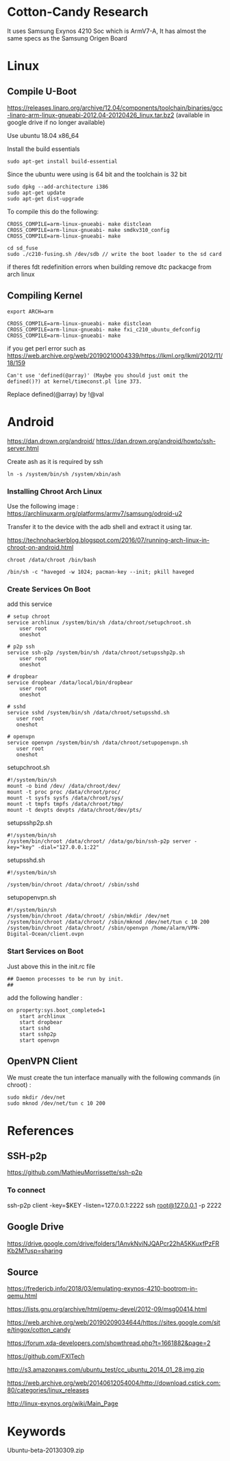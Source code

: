 # Cotton-Candy Research

It uses Samsung Exynos 4210 Soc which is ArmV7-A, It has almost the same specs as the Samsung Origen Board

# Linux


## Compile U-Boot

https://releases.linaro.org/archive/12.04/components/toolchain/binaries/gcc-linaro-arm-linux-gnueabi-2012.04-20120426_linux.tar.bz2 (available in google drive if no longer available)

Use ubuntu 18.04 x86_64

Install the build essentials

```
sudo apt-get install build-essential
```


Since the ubuntu were using is 64 bit and the toolchain is 32 bit

```
sudo dpkg --add-architecture i386
sudo apt-get update
sudo apt-get dist-upgrade
```


To compile this do the following:
```
CROSS_COMPILE=arm-linux-gnueabi- make distclean
CROSS_COMPILE=arm-linux-gnueabi- make smdkv310_config
CROSS_COMPILE=arm-linux-gnueabi- make

cd sd_fuse
sudo ./c210-fusing.sh /dev/sdb // write the boot loader to the sd card
```
if theres fdt redefinition errors when building remove dtc packacge from arch linux


## Compiling Kernel

```
export ARCH=arm

CROSS_COMPILE=arm-linux-gnueabi- make distclean
CROSS_COMPILE=arm-linux-gnueabi- make fxi_c210_ubuntu_defconfig
CROSS_COMPILE=arm-linux-gnueabi- make
```

if you get perl error such as https://web.archive.org/web/20190210004339/https://lkml.org/lkml/2012/11/18/159
```
Can't use 'defined(@array)' (Maybe you should just omit the defined()?) at kernel/timeconst.pl line 373.
```
Replace defined(@array) by !@val


# Android

https://dan.drown.org/android/
https://dan.drown.org/android/howto/ssh-server.html

Create ash as it is required by ssh
```
ln -s /system/bin/sh /system/xbin/ash
```

### Installing Chroot Arch Linux
Use the following image :
https://archlinuxarm.org/platforms/armv7/samsung/odroid-u2

Transfer it to the device with the adb shell 
and extract it using tar.

https://technohackerblog.blogspot.com/2016/07/running-arch-linux-in-chroot-on-android.html

```
chroot /data/chroot /bin/bash

/bin/sh -c "haveged -w 1024; pacman-key --init; pkill haveged
```

### Create Services On Boot

add this service 

```
# setup chroot
service archlinux /system/bin/sh /data/chroot/setupchroot.sh
    user root
    oneshot
    
# p2p ssh
service ssh-p2p /system/bin/sh /data/chroot/setupsshp2p.sh
    user root
    oneshot
    
# dropbear
service dropbear /data/local/bin/dropbear
    user root
    oneshot
    
# sshd 
service sshd /system/bin/sh /data/chroot/setupsshd.sh
   user root
   oneshot
   
# openvpn
service openvpn /system/bin/sh /data/chroot/setupopenvpn.sh
   user root
   oneshot
```

setupchroot.sh
```
#!/system/bin/sh
mount -o bind /dev/ /data/chroot/dev/
mount -t proc proc /data/chroot/proc/
mount -t sysfs sysfs /data/chroot/sys/
mount -t tmpfs tmpfs /data/chroot/tmp/
mount -t devpts devpts /data/chroot/dev/pts/
```

setupsshp2p.sh
```
#!/system/bin/sh
/system/bin/chroot /data/chroot/ /data/go/bin/ssh-p2p server -key="key" -dial="127.0.0.1:22"
```
setupsshd.sh
```
#!/system/bin/sh

/system/bin/chroot /data/chroot/ /sbin/sshd
```

setupopenvpn.sh
```
#!/system/bin/sh
/system/bin/chroot /data/chroot/ /sbin/mkdir /dev/net
/system/bin/chroot /data/chroot/ /sbin/mknod /dev/net/tun c 10 200
/system/bin/chroot /data/chroot/ /sbin/openvpn /home/alarm/VPN-Digital-Ocean/client.ovpn
```

### Start Services on Boot

Just above this in the init.rc file 
```
## Daemon processes to be run by init.
##
```

add the following handler :

```
on property:sys.boot_completed=1
    start archlinux
    start dropbear
    start sshd
    start sshp2p
    start openvpn
```

## OpenVPN Client

We must create the tun interface manually with the following commands (in chroot) :


```
sudo mkdir /dev/net
sudo mknod /dev/net/tun c 10 200
```

# References

## SSH-p2p

https://github.com/MathieuMorrissette/ssh-p2p


### To connect
ssh-p2p client -key=$KEY -listen=127.0.0.1:2222
ssh root@127.0.0.1 -p 2222

## Google Drive
https://drive.google.com/drive/folders/1AnvkNviNJQAPcr22hA5KKuxfPzFRKb2M?usp=sharing

## Source
https://fredericb.info/2018/03/emulating-exynos-4210-bootrom-in-qemu.html

https://lists.gnu.org/archive/html/qemu-devel/2012-09/msg00414.html

https://web.archive.org/web/20190209034644/https://sites.google.com/site/tingox/cotton_candy

https://forum.xda-developers.com/showthread.php?t=1661882&page=2

https://github.com/FXITech

http://s3.amazonaws.com/ubuntu_test/cc_ubuntu_2014_01_28.img.zip

https://web.archive.org/web/20140612054004/http://download.cstick.com:80/categories/linux_releases

http://linux-exynos.org/wiki/Main_Page

# Keywords
Ubuntu-beta-20130309.zip
